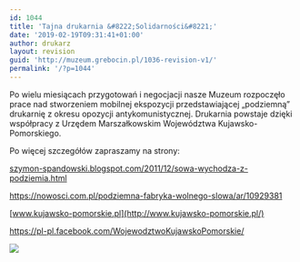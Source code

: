 ```yaml
---
id: 1044
title: 'Tajna drukarnia &#8222;Solidarności&#8221;'
date: '2019-02-19T09:31:41+01:00'
author: drukarz
layout: revision
guid: 'http://muzeum.grebocin.pl/1036-revision-v1/'
permalink: '/?p=1044'
---
```


Po wielu miesiącach przygotowań i negocjacji nasze Muzeum rozpoczęło prace nad stworzeniem mobilnej ekspozycji przedstawiającej „podziemną” drukarnię z okresu opozycji antykomunistycznej. Drukarnia powstaje dzięki współpracy z Urzędem Marszałkowskim Województwa Kujawsko-Pomorskiego.

Po więcej szczegółów zapraszamy na strony:

[szymon-spandowski.blogspot.com/2011/12/sowa-wychodza-z-podziemia.html](http://szymon-spandowski.blogspot.com/2011/12/sowa-wychodza-z-podziemia.html)

<https://nowosci.com.pl/podziemna-fabryka-wolnego-slowa/ar/10929381>

[www.kujawsko-pomorskie.pl](http://www.kujawsko-pomorskie.pl/)

https://pl-pl.facebook.com/WojewodztwoKujawskoPomorskie/

![](http://muzeum.grebocin.pl/wp-content/uploads/2019/02/belka-dofinansowano-logo-poziom-Urzad-podpis-pod-spodem-1024x303.jpg)